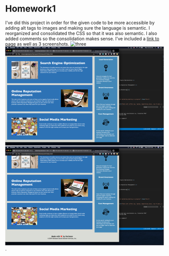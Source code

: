 # Homework1
I've did this project in order for the given code to be more accessible by adding alt tags to images and making sure the language is semantic.
I reorganized and consolidated the CSS so that it was also semantic. I also added comments so the consolidation makes sense.
I've included a [link to page](https://ejkennelly.github.io/Homework1/) as well as 3 screenshots.
![three](images/ss1.png)
![screen](images/ss2.png)![shots](images/ss3.png).
